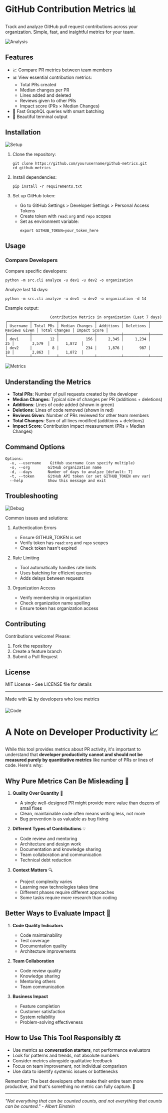 # GitHub Contribution Metrics 📊

Track and analyze GitHub pull request contributions across your organization. Simple, fast, and insightful metrics for your team.

![Analysis](https://media.giphy.com/media/v1.Y2lkPTc5MGI3NjExcDd6Y2JxNXh4MWF1NWF2OWs4NmN0NXJ3Z2t1aHd0ZHBxbXJ0Y3NvdyZlcD12MV9pbnRlcm5hbF9naWZfYnlfaWQmY3Q9Zw/13HgwGsXF0aiGY/giphy.gif)

## Features
- 📈 Compare PR metrics between team members
- 📊 View essential contribution metrics:
  - Total PRs created
  - Median changes per PR
  - Lines added and deleted
  - Reviews given to other PRs
  - Impact score (PRs × Median Changes)
- 🚀 Fast GraphQL queries with smart batching
- 🎨 Beautiful terminal output

## Installation

![Setup](https://media.giphy.com/media/LMt9638dO8dftAjtco/giphy.gif)

1. Clone the repository:
   ```
   git clone https://github.com/yourusername/github-metrics.git
   cd github-metrics
   ```

2. Install dependencies:
   ```
   pip install -r requirements.txt
   ```

3. Set up GitHub token:
   - Go to GitHub Settings > Developer Settings > Personal Access Tokens
   - Create token with `read:org` and `repo` scopes
   - Set as environment variable:
     ```
     export GITHUB_TOKEN=your_token_here
     ```

## Usage

### Compare Developers

Compare specific developers:
```
python -m src.cli analyze -u dev1 -u dev2 -o organization
```

Analyze last 14 days:
```
python -m src.cli analyze -u dev1 -u dev2 -o organization -d 14
```

Example output:
```
                    Contribution Metrics in organization (Last 7 days)                    
╭──────────┬───────────┬────────────────┬───────────┬───────────┬───────────────┬───────────────┬──────────────╮
│ Username │ Total PRs │ Median Changes │ Additions │ Deletions │ Reviews Given │ Total Changes │ Impact Score │
├──────────┼───────────┼────────────────┼───────────┼───────────┼───────────────┼───────────────┼──────────────┤
│ dev1     │        12 │            156 │     2,345 │     1,234 │            25 │        3,579  │       1,872  │
│ dev2     │         8 │            234 │     1,876 │       987 │            18 │        2,863  │       1,872  │
╰──────────┴───────────┴────────────────┴───────────┴───────────┴───────────────┴───────────────┴──────────────╯
```

![Metrics](https://media.giphy.com/media/3oKIPEqDGUULpEU0aQ/giphy.gif)

## Understanding the Metrics

- **Total PRs**: Number of pull requests created by the developer
- **Median Changes**: Typical size of changes per PR (additions + deletions)
- **Additions**: Lines of code added (shown in green)
- **Deletions**: Lines of code removed (shown in red)
- **Reviews Given**: Number of PRs reviewed for other team members
- **Total Changes**: Sum of all lines modified (additions + deletions)
- **Impact Score**: Contribution impact measurement (PRs × Median Changes)

## Command Options

```
Options:
  -u, --username    GitHub username (can specify multiple)
  -o, --org        GitHub organization name
  -d, --days       Number of days to analyze [default: 7]
  -t, --token      GitHub API token (or set GITHUB_TOKEN env var)
  --help           Show this message and exit
```

## Troubleshooting

![Debug](https://media.giphy.com/media/USV0ym3bVWQJJmNu3N/giphy.gif)

Common issues and solutions:

1. Authentication Errors
   - Ensure GITHUB_TOKEN is set
   - Verify token has `read:org` and `repo` scopes
   - Check token hasn't expired

2. Rate Limiting
   - Tool automatically handles rate limits
   - Uses batching for efficient queries
   - Adds delays between requests

3. Organization Access
   - Verify membership in organization
   - Check organization name spelling
   - Ensure token has organization access

## Contributing

Contributions welcome! Please:
1. Fork the repository
2. Create a feature branch
3. Submit a Pull Request

## License

MIT License - See LICENSE file for details

---
Made with 💻 by developers who love metrics

![Code](https://media.giphy.com/media/ZVik7pBtu9dNS/giphy.gif)

# A Note on Developer Productivity 📈

While this tool provides metrics about PR activity, it's important to understand that **developer productivity cannot and should not be measured purely by quantitative metrics** like number of PRs or lines of code. Here's why:

## Why Pure Metrics Can Be Misleading 🚫

1. **Quality Over Quantity** 🎯
   - A single well-designed PR might provide more value than dozens of small fixes
   - Clean, maintainable code often means writing less, not more
   - Bug prevention is as valuable as bug fixing

2. **Different Types of Contributions** 💡
   - Code review and mentoring
   - Architecture and design work
   - Documentation and knowledge sharing
   - Team collaboration and communication
   - Technical debt reduction

3. **Context Matters** 🔍
   - Project complexity varies
   - Learning new technologies takes time
   - Different phases require different approaches
   - Some tasks require more research than coding

## Better Ways to Evaluate Impact 🌟

1. **Code Quality Indicators**
   - Code maintainability
   - Test coverage
   - Documentation quality
   - Architecture improvements

2. **Team Collaboration**
   - Code review quality
   - Knowledge sharing
   - Mentoring others
   - Team communication

3. **Business Impact**
   - Feature completion
   - Customer satisfaction
   - System reliability
   - Problem-solving effectiveness

## How to Use This Tool Responsibly ⚖️

- Use metrics as **conversation starters**, not performance evaluators
- Look for patterns and trends, not absolute numbers
- Consider metrics alongside qualitative feedback
- Focus on team improvement, not individual comparison
- Use data to identify systemic issues or bottlenecks

Remember: The best developers often make their entire team more productive, and that's something no metric can fully capture. 🌱

---

*"Not everything that can be counted counts, and not everything that counts can be counted." - Albert Einstein*